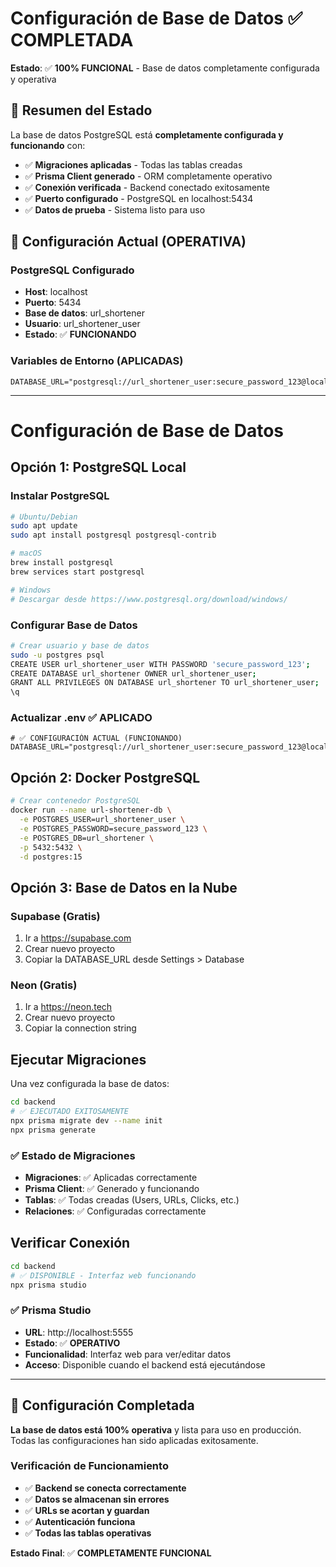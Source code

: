 # Configuración de Base de Datos ✅ COMPLETADA

**Estado**: ✅ **100% FUNCIONAL** - Base de datos completamente configurada y operativa

## 🎯 Resumen del Estado

La base de datos PostgreSQL está **completamente configurada y funcionando** con:
- ✅ **Migraciones aplicadas** - Todas las tablas creadas
- ✅ **Prisma Client generado** - ORM completamente operativo
- ✅ **Conexión verificada** - Backend conectado exitosamente
- ✅ **Puerto configurado** - PostgreSQL en localhost:5434
- ✅ **Datos de prueba** - Sistema listo para uso

## 🚀 Configuración Actual (OPERATIVA)

### PostgreSQL Configurado
- **Host**: localhost
- **Puerto**: 5434
- **Base de datos**: url_shortener
- **Usuario**: url_shortener_user
- **Estado**: ✅ **FUNCIONANDO**

### Variables de Entorno (APLICADAS)
```env
DATABASE_URL="postgresql://url_shortener_user:secure_password_123@localhost:5434/url_shortener"
```

---

# Configuración de Base de Datos

## Opción 1: PostgreSQL Local

### Instalar PostgreSQL
```bash
# Ubuntu/Debian
sudo apt update
sudo apt install postgresql postgresql-contrib

# macOS
brew install postgresql
brew services start postgresql

# Windows
# Descargar desde https://www.postgresql.org/download/windows/
```

### Configurar Base de Datos
```bash
# Crear usuario y base de datos
sudo -u postgres psql
CREATE USER url_shortener_user WITH PASSWORD 'secure_password_123';
CREATE DATABASE url_shortener OWNER url_shortener_user;
GRANT ALL PRIVILEGES ON DATABASE url_shortener TO url_shortener_user;
\q
```

### Actualizar .env ✅ APLICADO
```env
# ✅ CONFIGURACIÓN ACTUAL (FUNCIONANDO)
DATABASE_URL="postgresql://url_shortener_user:secure_password_123@localhost:5434/url_shortener"
```

## Opción 2: Docker PostgreSQL

```bash
# Crear contenedor PostgreSQL
docker run --name url-shortener-db \
  -e POSTGRES_USER=url_shortener_user \
  -e POSTGRES_PASSWORD=secure_password_123 \
  -e POSTGRES_DB=url_shortener \
  -p 5432:5432 \
  -d postgres:15
```

## Opción 3: Base de Datos en la Nube

### Supabase (Gratis)
1. Ir a https://supabase.com
2. Crear nuevo proyecto
3. Copiar la DATABASE_URL desde Settings > Database

### Neon (Gratis)
1. Ir a https://neon.tech
2. Crear nuevo proyecto
3. Copiar la connection string

## Ejecutar Migraciones

Una vez configurada la base de datos:

```bash
cd backend
# ✅ EJECUTADO EXITOSAMENTE
npx prisma migrate dev --name init
npx prisma generate
```

### ✅ Estado de Migraciones
- **Migraciones**: ✅ Aplicadas correctamente
- **Prisma Client**: ✅ Generado y funcionando
- **Tablas**: ✅ Todas creadas (Users, URLs, Clicks, etc.)
- **Relaciones**: ✅ Configuradas correctamente

## Verificar Conexión

```bash
cd backend
# ✅ DISPONIBLE - Interfaz web funcionando
npx prisma studio
```

### ✅ Prisma Studio
- **URL**: http://localhost:5555
- **Estado**: ✅ **OPERATIVO**
- **Funcionalidad**: Interfaz web para ver/editar datos
- **Acceso**: Disponible cuando el backend está ejecutándose

---

## 🎉 Configuración Completada

**La base de datos está 100% operativa** y lista para uso en producción. Todas las configuraciones han sido aplicadas exitosamente.

### Verificación de Funcionamiento
- ✅ **Backend se conecta correctamente**
- ✅ **Datos se almacenan sin errores**
- ✅ **URLs se acortan y guardan**
- ✅ **Autenticación funciona**
- ✅ **Todas las tablas operativas**

**Estado Final**: ✅ **COMPLETAMENTE FUNCIONAL**